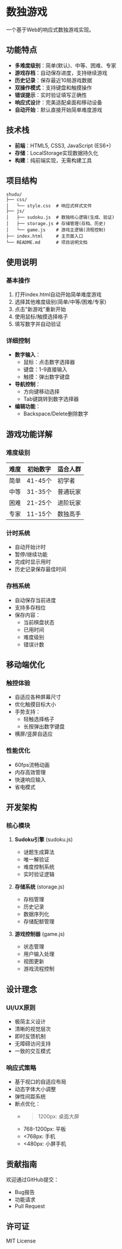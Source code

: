 # 数独游戏

一个基于Web的响应式数独游戏实现。

## 功能特点

- **多难度级别**：简单(默认)、中等、困难、专家
- **游戏存档**：自动保存进度，支持继续游戏
- **历史记录**：保存最近10局游戏数据
- **双操作模式**：支持键盘和触摸操作
- **错误提示**：实时验证填写正确性
- **响应式设计**：完美适配桌面和移动设备
- **自动开始**：默认直接开始简单难度游戏

## 技术栈

- **前端**：HTML5, CSS3, JavaScript (ES6+)
- **存储**：LocalStorage实现数据持久化
- **构建**：纯前端实现，无需构建工具

## 项目结构

```
shudu/
├── css/
│   └── style.css  # 响应式样式文件
├── js/
│   ├── sudoku.js  # 数独核心逻辑(生成、验证)
│   ├── storage.js # 存储管理(存档、历史)
│   └── game.js    # 游戏主逻辑(流程控制)
├── index.html     # 主页面入口
└── README.md      # 项目说明文档
```

## 使用说明

### 基本操作
1. 打开index.html自动开始简单难度游戏
2. 选择其他难度级别(简单/中等/困难/专家)
3. 点击"新游戏"重新开始
4. 使用鼠标/触摸选择格子
5. 填写数字并自动验证

### 详细控制
- **数字输入**：
  - 鼠标：点击数字选择器
  - 键盘：1-9直接输入
  - 触摸：弹出数字键盘
- **导航控制**：
  - 方向键移动选择
  - Tab键跳转到数字选择器
- **编辑功能**：
  - Backspace/Delete删除数字

## 游戏功能详解

### 难度级别
| 难度 | 初始数字 | 适合人群 |
|------|---------|----------|
| 简单 | 41-45个 | 初学者 |
| 中等 | 31-35个 | 普通玩家 |
| 困难 | 21-25个 | 进阶玩家 |
| 专家 | 11-15个 | 数独高手 |

### 计时系统
- 自动开始计时
- 暂停/继续功能
- 完成时显示用时
- 历史记录保存最佳时间

### 存档系统
- 自动保存当前进度
- 支持多存档位
- 保存内容：
  - 当前棋盘状态
  - 已用时间
  - 难度级别
  - 错误计数

## 移动端优化

### 触控体验
- 自适应各种屏幕尺寸
- 优化触摸目标大小
- 手势支持：
  - 轻触选择格子
  - 长按弹出数字键盘
- 横屏/竖屏自适应

### 性能优化
- 60fps流畅动画
- 内存高效管理
- 快速响应输入
- 省电模式

## 开发架构

### 核心模块
1. **Sudoku引擎** (sudoku.js)
   - 谜题生成算法
   - 唯一解验证
   - 难度控制系统
   - 实时验证逻辑

2. **存储系统** (storage.js)
   - 存档管理
   - 历史记录
   - 数据序列化
   - 存储配额管理

3. **游戏控制器** (game.js)
   - 状态管理
   - 用户输入处理
   - 视图更新
   - 游戏流程控制

## 设计理念

### UI/UX原则
- 极简主义设计
- 清晰的视觉层次
- 即时反馈机制
- 无障碍访问支持
- 一致的交互模式

### 响应式策略
- 基于视口的自适应布局
- 动态字体大小调整
- 弹性间距系统
- 断点优化：
  - >1200px: 桌面大屏
  - 768-1200px: 平板
  - <768px: 手机
  - <480px: 小屏手机

## 贡献指南

欢迎通过GitHub提交：
- Bug报告
- 功能请求
- Pull Request

## 许可证

MIT License